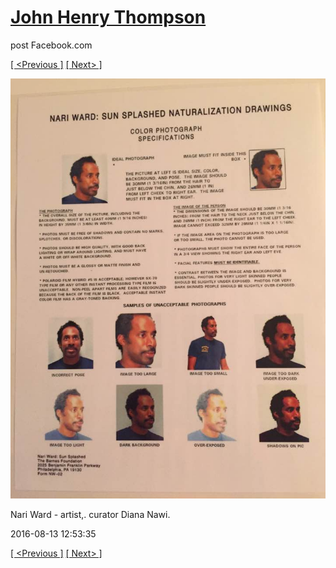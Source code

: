 # [John Henry Thompson](../README.md)
post Facebook.com

[[ <Previous ]](2016-08-13-15.md) [[ Next> ]](2016-08-13-17.md)

[![](../media/2016-08-13/Timeline-Photos-Nari-Ward-artist-curator-Diana-Nawi.jpg)](../README.md)

Nari Ward - artist,. curator Diana Nawi.

2016-08-13 12:53:35

[[ <Previous ]](2016-08-13-15.md) [[ Next> ]](2016-08-13-17.md)